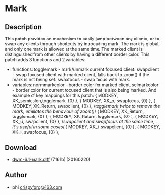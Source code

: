 
Mark
====

Description
-----------

This patch provides an mechanism to easily jump between any clients, or to swap any clients through shortcuts by introcuding mark. The mark is global, and only one mark is allowed at the same time. The marked client is distinguished from other clients by having a different border color.
This patch adds 3 functions and 2 variables:
* functions:
        togglemark - mark/unmark current focused client.
        swapclient - swap focused client with marked client, falls back to
                     zoom() if the mark is not being set.
        swapfocus  - swap focus with mark.
* variables:
        normmarkcolor - border color for marked client.
        selmarkcolor  - border color for current focused client that is 
                        also being marked.
And example of key mappings for this patch:
        { MODKEY,                       XK_semicolon,togglemark,   {0} }, 
        { MODKEY,                       XK_o,      swapfocus,      {0} },
        { MODKEY,                       XK_Return, swapclient,     {0} },
/*togglemark twice to remove the mark, emulates the behaviour of zoom()*/
        { MODKEY,                       XK_Return, togglemark,     {0} },
        { MODKEY,                       XK_Return, togglemark,     {0} },
        { MODKEY,                       XK_u,      swapclient,     {0} },
/*swapclient and swapfocus at the same time, it's useful in some cases*/
        { MODKEY,                       XK_i,      swapclient,     {0} },
        { MODKEY,                       XK_i,      swapfocus,      {0} },

Download
--------

* [dwm-6.1-mark.diff](dwm-6.1-mark.diff) (7161b) (20160220)

Author
------
* phi <crispyforg@163.com>
